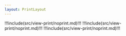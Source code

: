 ```yaml
---
layout: PrintLayout
---
```



!!!include(src/view-print/noprint.md)!!!
!!!include(src/view-print/noprint.md)!!!
!!!include(src/view-print/noprint.md)!!!

